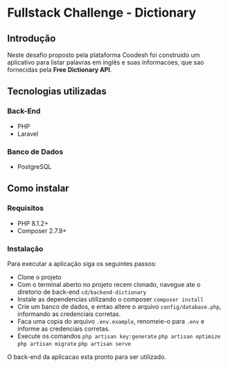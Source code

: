 # Fullstack Challenge - Dictionary

## Introdução

Neste desafio proposto pela plataforma Coodesh foi construido um aplicativo para listar palavras em inglês e suas informacoes, que sao fornecidas pela **Free Dictionary API**.

## Tecnologias utilizadas

### Back-End

- PHP
- Laravel

### Banco de Dados

- PostgreSQL

## Como instalar

### Requisitos

- PHP 8.1.2+
- Composer 2.7.9+

### Instalação

Para executar a aplicação siga os seguintes passos:

- Clone o projeto
- Com o terminal aberto no projeto recem clonado, navegue ate o diretorio de back-end
``cd/backend-dictionary``
- Instale as dependencias utilizando o composer
``composer install``
- Crie um banco de dados, e entao altere o arquivo ```config/database.php```, informando as credenciais corretas.
- Faca uma copia do arquivo ```.env.example```, renomeie-o para ```.env``` e informe
as credenciais corretas.
- Execute os comandos
    ```php artisan key:generate```
    ```php artisan optimize```
    ```php artisan migrate```
    ```php artisan serve```

O back-end da aplicacao esta pronto para ser utilizado.
